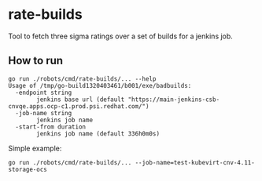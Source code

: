 rate-builds
===========

Tool to fetch three sigma ratings over a set of builds for a jenkins job.

How to run
----------

```shell
go run ./robots/cmd/rate-builds/... --help
Usage of /tmp/go-build1320403461/b001/exe/badbuilds:
  -endpoint string
        jenkins base url (default "https://main-jenkins-csb-cnvqe.apps.ocp-c1.prod.psi.redhat.com/")
  -job-name string
        jenkins job name
  -start-from duration
        jenkins job name (default 336h0m0s)
```

Simple example:

```shell
go run ./robots/cmd/rate-builds/... --job-name=test-kubevirt-cnv-4.11-storage-ocs
```
